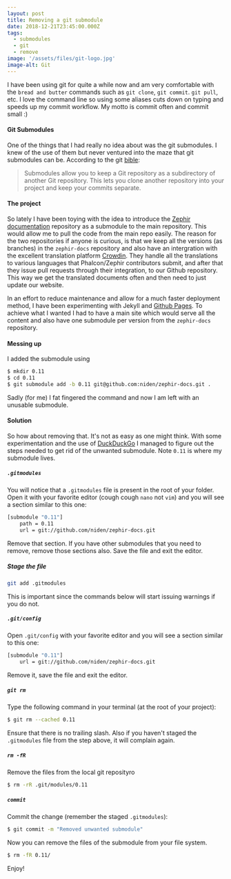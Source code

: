 ```yaml
---
layout: post
title: Removing a git submodule
date: 2018-12-21T23:45:00.000Z
tags:
  - submodules
  - git
  - remove
image: '/assets/files/git-logo.jpg'
image-alt: Git
---
```

I have been using git for quite a while now and am very comfortable with the `bread and butter` commands such as `git clone`, `git commit`. `git pull`, etc. I love the command line so using some aliases cuts down on typing and speeds up my commit workflow. My motto is commit often and commit small :)

#### Git Submodules
One of the things that I had really no idea about was the git submodules. I knew of the use of them but never ventured into the maze that git submodules can be. According to the git [bible](https://git-scm.com/book/en/v2/Git-Tools-Submodules):

> Submodules allow you to keep a Git repository as a subdirectory of another Git repository. This lets you clone another repository into your project and keep your commits separate.

#### The project
So lately I have been toying with the idea to introduce the [Zephir documentation](https://github.com/phalcon/zephir-docs) repository as a submodule to the main repository. This would allow me to pull the code from the main repo easily. The reason for the two repositories if anyone is curious, is that we keep all the versions (as branches) in the `zephir-docs` repository and also have an intergration with the excellent translation platform [Crowdin](https://crowdin.com). They handle all the translations to various languages that Phalcon/Zephir contributors submit, and after that they issue pull requests through their integration, to our Github repository. This way we get the translated documents often and then need to just update our website.

In an effort to reduce maintenance and allow for a much faster deployment method, I have been experimenting with Jekyll and [Github Pages](https://pages.github.com). To achieve what I wanted I had to have a main site which would serve all the content and also have one submodule per version from the `zephir-docs` repository.

#### Messing up
I added the submodule using 

```sh
$ mkdir 0.11
$ cd 0.11
$ git submodule add -b 0.11 git@github.com:niden/zephir-docs.git .
```
Sadly (for me) I fat fingered the command and now I am left with an unusable submodule. 

#### Solution
So how about removing that. It's not as easy as one might think. With some experimentation and the use of [DuckDuckGo](https://duckduckgo.com) I managed to figure out the steps needed to get rid of the unwanted submodule. Note `0.11` is where my submodule lives.

##### `.gitmodules`
You will notice that a `.gitmodules` file is present in the root of your folder. Open it with your favorite editor (cough cough `nano` not `vim`) and you will see a section similar to this one:

```sh
[submodule "0.11"]
    path = 0.11
    url = git://github.com/niden/zephir-docs.git
```
Remove that section. If you have other submodules that you need to remove, remove those sections also. Save the file and exit the editor.

##### Stage the file
```sh
git add .gitmodules
```
This is important since the commands below will start issuing warnings if you do not.

##### `.git/config`
Open `.git/config` with your favorite editor and you will see a section similar to this one:

```sh
[submodule "0.11"]
    url = git://github.com/niden/zephir-docs.git
```
Remove it, save the file and exit the editor.

##### `git rm`
Type the following command in your terminal (at the root of your project):

```sh
$ git rm --cached 0.11 
```
Ensure that there is no trailing slash. Also if you haven't staged the `.gitmodules` file from the step above, it will complain again.

##### `rm -fR`
Remove the files from the local git reposityro
```sh
$ rm -rR .git/modules/0.11
```

##### `commit`
Commit the change (remember the staged `.gitmodules`):
```sh
$ git commit -m "Removed unwanted submodule"
```

Now you can remove the files of the submodule from your file system. 
```sh
$ rm -fR 0.11/
```

Enjoy!
